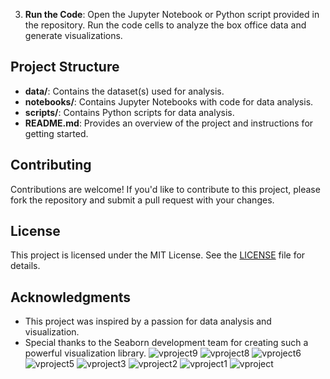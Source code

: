 
3. **Run the Code**: Open the Jupyter Notebook or Python script provided in the repository. Run the code cells to analyze the box office data and generate visualizations.

## Project Structure
- **data/**: Contains the dataset(s) used for analysis.
- **notebooks/**: Contains Jupyter Notebooks with code for data analysis.
- **scripts/**: Contains Python scripts for data analysis.
- **README.md**: Provides an overview of the project and instructions for getting started.

## Contributing
Contributions are welcome! If you'd like to contribute to this project, please fork the repository and submit a pull request with your changes.

## License
This project is licensed under the MIT License. See the [LICENSE](LICENSE) file for details.

## Acknowledgments
- This project was inspired by a passion for data analysis and visualization.
- Special thanks to the Seaborn development team for creating such a powerful visualization library.
![vproject9](https://github.com/vaishnavi-jaishwal/Data-Analysis-/assets/163410917/96e673b2-20e0-4835-b0e3-a83c861aed3f)
![vproject8](https://github.com/vaishnavi-jaishwal/Data-Analysis-/assets/163410917/9be9a132-5f60-4286-98ab-f01728631d37)
![vproject6](https://github.com/vaishnavi-jaishwal/Data-Analysis-/assets/163410917/a2342d66-1489-402d-90eb-ebae7e043e08)
![vproject5](https://github.com/vaishnavi-jaishwal/Data-Analysis-/assets/163410917/ad225c90-f51b-4cc5-b907-a3a41c404b7d)
![vproject3](https://github.com/vaishnavi-jaishwal/Data-Analysis-/assets/163410917/03d4682e-6271-42ac-85ae-51f1d81c288c)
![vproject2](https://github.com/vaishnavi-jaishwal/Data-Analysis-/assets/163410917/09a24a6d-8cb7-4a83-8344-89652eb7d625)
![vproject1](https://github.com/vaishnavi-jaishwal/Data-Analysis-/assets/163410917/c06d1aeb-d648-4f8e-8f28-4db4d6dc20c6)
![vproject](https://github.com/vaishnavi-jaishwal/Data-Analysis-/assets/163410917/8f9dc271-9401-477a-ba98-dc06fb6386ad)
